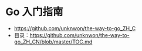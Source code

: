 # Go 入门指南

- https://github.com/unknwon/the-way-to-go_ZH_C
- 目录：https://github.com/unknwon/the-way-to-go_ZH_CN/blob/master/TOC.md
